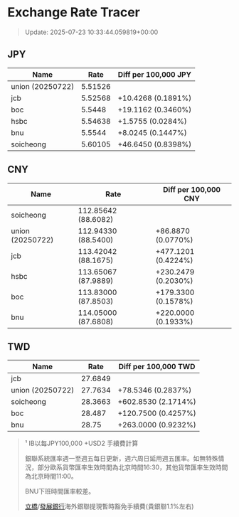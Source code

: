 # Exchange Rate Tracer

> Update: 2025-07-23 10:33:44.059819+00:00

## JPY

| Name             |    Rate | Diff per 100,000 JPY   |
|------------------|---------|------------------------|
| union (20250722) | 5.51526 |                        |
| jcb              | 5.52568 | +10.4268 (0.1891%)     |
| boc              | 5.5448  | +19.1162 (0.3460%)     |
| hsbc             | 5.54638 | +1.5755 (0.0284%)      |
| bnu              | 5.5544  | +8.0245 (0.1447%)      |
| soicheong        | 5.60105 | +46.6450 (0.8398%)     |

## CNY

| Name             | Rate                | Diff per 100,000 CNY   |
|------------------|---------------------|------------------------|
| soicheong        | 112.85642	(88.6082) |                        |
| union (20250722) | 112.94330	(88.5400) | +86.8870 (0.0770%)     |
| jcb              | 113.42042	(88.1675) | +477.1201 (0.4224%)    |
| hsbc             | 113.65067	(87.9889) | +230.2479 (0.2030%)    |
| boc              | 113.83000	(87.8503) | +179.3300 (0.1578%)    |
| bnu              | 114.05000	(87.6808) | +220.0000 (0.1933%)    |

## TWD

| Name             |    Rate | Diff per 100,000 TWD   |
|------------------|---------|------------------------|
| jcb              | 27.6849 |                        |
| union (20250722) | 27.7634 | +78.5346 (0.2837%)     |
| soicheong        | 28.3663 | +602.8530 (2.1714%)    |
| boc              | 28.487  | +120.7500 (0.4257%)    |
| bnu              | 28.75   | +263.0000 (0.9232%)    |


> ¹ IB以每JPY100,000 +USD2 手續費計算
>
> 銀聯系統匯率週一至週五每日更新，週六周日延用週五匯率。如無特殊情況，部分歐系貨幣匯率生效時間為北京時間16:30，其他貨幣匯率生效時間為北京時間11:00。
>
> BNU下班時間匯率較差。
>
> [立橋](https://www.wlbank.com.mo/uploads/ueditor/file/20181211/1544536513900230.pdf)/[發展銀行](https://www.mdb.com.mo/Service_Charges_20230728.pdf)海外銀聯提現暫時豁免手續費(貴銀聯1.1%左右)

